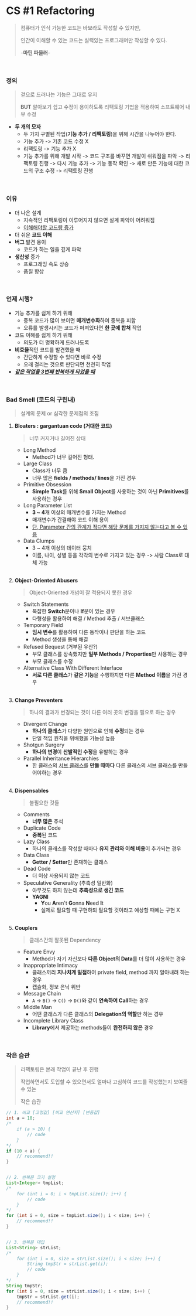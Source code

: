 # CS #1 Refactoring

> 컴퓨터가 인식 가능한 코드는 바보라도 작성할 수 있지만,
>
> 인간이 이해할 수 있는 코드는 실력있는 프로그래머만 작성할 수 있다.
>
> -**마틴 파울러**-

<br>

### 정의

> 겉으로 드러나는 기능은 그대로 유지
>
> **BUT** 알아보기 쉽고 수정이 용이하도록 리팩토링 기법을 적용하여 소프트웨어 내부 수정

- **두 개의 모자**
  - 두 가지 구별된 작업(**기능 추가 / 리팩토링**)을 위해 시간을 나누어야 한다.
  - 기능 추가 -> 기존 코드 수정 X
  - 리팩토링 -> 기능 추가 X
  - 기능 추가를 위해 개발 시작 -> 코드 구조를 바꾸면 개발이 쉬워짐을 파악 -> 리팩토링 진행 -> 다시 기능 추가 -> 기능 동작 확인 -> 새로 만든 기능에 대한 코드의 구조 수정 -> 리팩토링 진행

<br>

### 이유

- 더 나은 설계
  - 지속적인 리팩토링이 이루어지지 않으면 설계 파악이 어려워짐
  - <u>이해해야할 코드량 증가</u>
- 더 쉬운 **코드 이해**
- **버그** 발견 용이
  - 코드가 하는 일을 깊게 파악
- **생산성** 증가
  - 프로그래밍 속도 상승
  - 품질 향상

<br>

### 언제 시행?

- 기능 추가를 쉽게 하기 위해
  - 중복 코드가 많이 보이면 **매개변수화**하여 중복을 피함
  - 오류를 발생시키는 코드가 퍼져있다면 **한 곳에 합쳐** 작업
- 코드 이해를 쉽게 하기 위해
  - 의도가 더 명확하게 드러나도록
- **비효율**적인 코드를 발견했을 때
  - 간단하게 수정할 수 있다면 바로 수정
  - 오래 걸리는 것으로 판단되면 천천히 작업
- ***<u>같은 작업을 3번째 반복하게 되었을 때</u>***

<br>

### Bad Smell (코드의 구린내)

> 설계의 문제 or 심각한 문제점의 조짐

1. **Bloaters : gargantuan code (거대한 코드)**

   > 너무 커지거나 길어진 상태

   - Long Method
     - Method가 너무 길어진 형태.
   - Large Class
     - Class가 너무 큼
     - 너무 많은 **fields / methods/ lines**을 가진 경우
   - Primitive Obsession
     - **Simple Task**를 위해 **Small Object**를 사용하는 것이 아닌 **Primitives**를 사용하는 경우
   - Long Parameter List
     - **3 ~ 4**개 이상의 매개변수를 가지는 Method
     - 매개변수가 간결해야 코드 이해 용이
     - <u>단, Parameter 간의 관계가 적다면 해당 문제를 가지지 않는다고 볼 수 있음</u>
   - Data Clumps
     - 3 ~ 4개 이상의 데이터 뭉치
     - 이름, 나이, 성별 등을 각각의 변수로 가지고 있는 경우 -> 사람 Class로 대체 가능

   <br>

2. **Object-Oriented Abusers**

   > Object-Oriented 개념이 잘 적용되지 못한 경우

   - Switch Statements
     - 복잡한 **Switch**문이나 **If**문이 있는 경우
     - 다형성을 활용하여 해결 / Method 추출 / 서브클래스
   - Temporary Field
     - **임시 변수**를 활용하여 다른 동작이나 판단을 하는 코드
     - Method 생성을 통해 해결
   - Refused Bequest (거부된 유산?)
     - 부모 클래스를 상속했지만 **일부 Methods / Properties**만 사용하는 경우
     - 부모 클래스를 수정
   - Alternative Class With Different Interface
     - **서로 다른 클래스**가 **같은 기능**을 수행하지만 다른 **Method 이름**을 가진 경우

   <br>

3. **Change Preventers**

   > 하나의 결과가 변경되는 것이 다른 여러 곳의 변경을 필요로 하는 경우

   - Divergent Change
     - **하나의 클래스**가 다양한 원인으로 인해 **수정**되는 경우
     - 단일 책임 원칙을 위배했을 가능성 높음
   - Shotgun Surgery
     - **하나의 변경**이 **산발적인 수정**을 유발하는 경우
   - Parallel Inheritance Hierarchies
     - 한 클래스의 <u>서브 클래스</u>를 **만들 때마다** 다른 클래스의 서브 클래스를 만들어야하는 경우

   <br>

4. **Dispensables**

   > 불필요한 것들

   - Comments
     - **너무 많은** 주석
   - Duplicate Code
     - **중복**된 코드
   - Lazy Class
     - 하나의 클래스를 작성할 때마다 **유지 관리와 이해 비용**이 추가되는 경우
   - Data Class
     - **Getter / Setter**만 존재하는 클래스
   - Dead Code
     - 더 이상 사용되지 않는 코드
   - Speculative Generality (추측성 일반화)
     - 아무것도 하지 않는데 **추측성으로 생긴 코드**
     - **YAGNI**
       - **Y**ou **A**ren't **G**onna **N**eed **I**t
       - 실제로 필요할 때 구현하되 필요할 것이라고 예상할 때에는 구현 X

   <br>

5. **Couplers**

   > 클래스간의 잘못된 Dependency

   - Feature Envy
     - Method가 자기 자신보다 **다른 Object의 Data**를 더 많이 사용하는 경우
   - Inappropriate Intimacy
     - 클래스끼리 **지나치게 밀접**하여 private field, method 까지 알아내려 하는 경우
     - 캡슐화, 정보 은닉 위반
   - Message Chain
     - `A` -> `B()` -> `C()` -> `D()`와 같이 **연속하여 Call**하는 경우
   - Middle Man
     - 어떤 클래스가 다른 클래스의 **Delegation의 역할**만 하는 경우
   - Incomplete Library Class
     - **Library**에서 제공하는 methods들이 **완전하지 않은** 경우

<br>

### 작은 습관

> 리팩토링은 본래 작업이 끝난 후 진행
>
> 작업하면서도 도입할 수 있으면서도 얼마나 고심하여 코드를 작성했는지 보여줄 수 있는
>
> 작은 습관

```java
// 1. 비교 [고정값] [비교 연산자] [변동값]
int a = 10;
/*
    if (a > 10) {
        // code
    }
*/
if (10 < a) {
    // recommend!!
}


// 2. 반복문 크기 설정
List<Integer> tmpList;
/*
    for (int i = 0; i < tmpList.size(); i++) {
        // code
    }
*/
for (int i = 0, size = tmpList.size(); i < size; i++) {
    // recommend!!
}


// 3. 반복문 대입
List<String> strList;
/*
    for (int i = 0, size = strList.size(); i < size; i++) {
        String tmpStr = strList.get(i);
        // code
    }
*/
String tmpStr;
for (int i = 0, size = strList.size(); i < size; i++) {
    tmpStr = strList.get(i);
    // recommend!!
}
```

